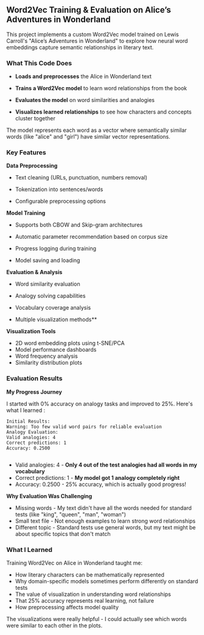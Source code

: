 ## Word2Vec Training & Evaluation on Alice’s Adventures in Wonderland

This project implements a custom Word2Vec model trained on Lewis Carroll's "Alice’s Adventures in Wonderland" to explore how neural word embeddings capture semantic relationships in literary text.

### What This Code Does

- **Loads and preprocesses** the Alice in Wonderland text

- **Trains a Word2Vec model** to learn word relationships from the book

- **Evaluates the model** on word similarities and analogies

- **Visualizes learned relationships** to see how characters and concepts cluster together

The model represents each word as a vector where semantically similar words (like "alice" and "girl") have similar vector representations.


### Key Features

**Data Preprocessing**

- Text cleaning (URLs, punctuation, numbers removal)

- Tokenization into sentences/words

- Configurable preprocessing options

**Model Training**

- Supports both CBOW and Skip-gram architectures

- Automatic parameter recommendation based on corpus size

- Progress logging during training

- Model saving and loading


**Evaluation & Analysis**

- Word similarity evaluation

- Analogy solving capabilities

- Vocabulary coverage analysis

- Multiple visualization methods**

**Visualization Tools**

- 2D word embedding plots using t-SNE/PCA
- Model performance dashboards
- Word frequency analysis
- Similarity distribution plots


### Evaluation  Results

**My Progress Journey**  

I started with 0% accuracy on analogy tasks and improved to 25%. Here's what I learned :

```
Initial Results:
Warning: Too few valid word pairs for reliable evaluation
Analogy Evaluation:
Valid analogies: 4
Correct predictions: 1
Accuracy: 0.2500


```
- Valid analogies: 4 - **Only 4 out of the test analogies had all words in my vocabulary**
- Correct predictions: 1 - **My model got 1 analogy completely right**
- Accuracy: 0.2500 - 25% accuracy, which is actually good progress!


**Why Evaluation Was Challenging** 

- Missing words - My text didn't have all the words needed for standard tests (like "king", "queen", "man", "woman")
- Small text file - Not enough examples to learn strong word relationships
- Different topic - Standard tests use general words, but my text might be about specific topics that don't match





### What I Learned

Training Word2Vec on Alice in Wonderland taught me:

- How literary characters can be mathematically represented
- Why domain-specific models sometimes perform differently on standard tests
- The value of visualization in understanding word relationships
- That 25% accuracy represents real learning, not failure
- How preprocessing affects model quality

The visualizations were really helpful - I could actually see which words were similar to each other in the plots.
